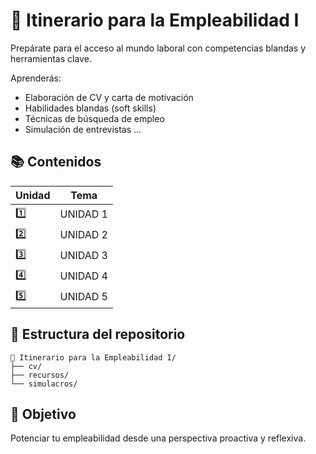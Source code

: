 # 💼 Itinerario para la Empleabilidad I

Prepárate para el acceso al mundo laboral con competencias blandas y herramientas clave.

Aprenderás:

- Elaboración de CV y carta de motivación
- Habilidades blandas (soft skills)
- Técnicas de búsqueda de empleo
- Simulación de entrevistas
...

## 📚 Contenidos

| Unidad | Tema |
|--------|------|
| 1️⃣     | UNIDAD 1 |
| 2️⃣     | UNIDAD 2 |
| 3️⃣     | UNIDAD 3 |
| 4️⃣     | UNIDAD 4 |
| 5️⃣     | UNIDAD 5 |

## 📁 Estructura del repositorio

```
📂 Itinerario para la Empleabilidad I/
├── cv/
├── recursos/
└── simulacros/
```


## 🎯 Objetivo

Potenciar tu empleabilidad desde una perspectiva proactiva y reflexiva.
